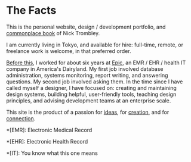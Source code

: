 # The Facts

This is the personal website,
design / development portfolio,
and [commonplace book](https://en.wikipedia.org/wiki/Commonplace_book) of Nick Trombley.

I am currently living in Tokyo,
and available for hire:
full-time, remote, or freelance work is welcome,
in that preferred order.

<a href="/files/trombley_resume_2019.pdf" target="_blank">Before this</a>, I worked for about six years at <a href="https://www.epic.com" target="_blank">Epic</a>,
an EMR / EHR / health IT company in America's Dairyland.
My first job involved database administration,
systems monitoring,
report writing,
and answering questions.
My second job involved asking them.
In the time since I have called myself a designer,
I have focused on:
creating and maintaining design systems,
building helpful, user-friendly tools,
teaching design principles,
and advising development teams
at an enterprise scale.

This site is the product of a passion
for [ideas](/?📖=thinking),
for [creation](/?📖=creativity),
and for [connection](/?📖=love).

*[EMR]: Electronic Medical Record

*[EHR]: Electronic Health Record

*[IT]: You know what this one means

